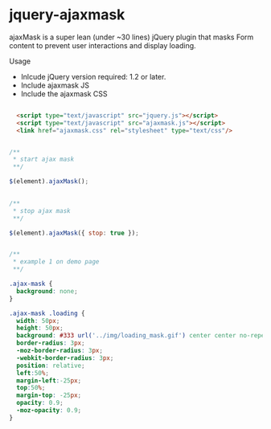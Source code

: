 jquery-ajaxmask
===============

ajaxMask is a super lean (under ~30 lines) jQuery plugin that masks Form content to prevent user interactions and display loading.


Usage
* Inlcude jQuery version required: 1.2 or later.
* Include ajaxmask JS
* Include the ajaxmask CSS


``` html 

  <script type="text/javascript" src="jquery.js"></script>  
  <script type="text/javascript" src="ajaxmask.js"></script>
  <link href="ajaxmask.css" rel="stylesheet" type="text/css"/>

```



``` javascript 

/**
 * start ajax mask
 **/

$(element).ajaxMask();
 

/**
 * stop ajax mask
 **/

$(element).ajaxMask({ stop: true });

```



``` css 

/**
 * example 1 on demo page
 **/

.ajax-mask {
  background: none;
}

.ajax-mask .loading {
  width: 50px;
  height: 50px;
  background: #333 url('../img/loading_mask.gif') center center no-repeat;
  border-radius: 3px;
  -moz-border-radius: 3px;
  -webkit-border-radius: 3px;
  position: relative;
  left:50%;
  margin-left:-25px;
  top:50%;
  margin-top: -25px;
  opacity: 0.9;
  -moz-opacity: 0.9;
}

```
